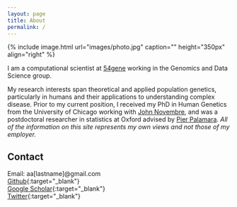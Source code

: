 ```yaml
---
layout: page
title: About
permalink: /
---
```


{% include image.html url="images/photo.jpg" caption="" height="350px" align="right" %}

I am a computational scientist at [54gene](https://54gene.com/) working in the Genomics and Data Science group. 

My research interests span theoretical and applied population genetics, particularly in humans and their applications to understanding complex disease. Prior to my current position, I received my PhD in Human Genetics from the University of Chicago working with [John Novembre](http://jnpopgen.org/), and was a postdoctoral researcher in statistics at Oxford advised by [Pier Palamara](https://palamaralab.github.io). *All of the information on this site represents my own views and not those of my employer.*

## Contact

Email: aa[lastname]@gmail.com<br/>
[Github]{:target="_blank"} <br/>
[Google Scholar]{:target="_blank"} <br/> 
[Twitter]{:target="_blank"} <br/>


[Twitter]: https://twitter.com/aabiddanda
[Github]: https://github.com/aabiddanda
[Google Scholar]: https://scholar.google.com/citations?user=BWVZXhgAAAAJ&hl=en
